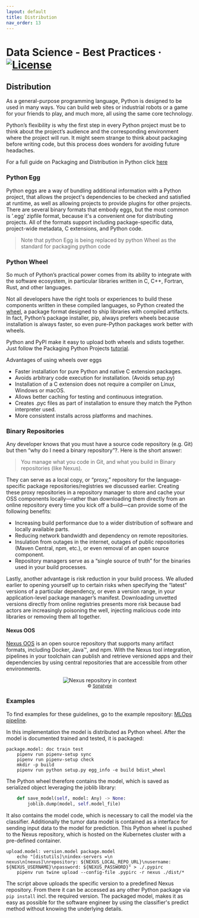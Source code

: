 ```yaml
---
layout: default
title: Distribution
nav_order: 13
---
```

# Data Science - Best Practices &middot; [![License](https://img.shields.io/badge/license-CC%20BY%204.0-blue)](./LICENSE.txt)

## Distribution

As a general-purpose programming language, Python is designed to be used in many ways. You can build web sites or industrial robots or a game for your friends to play, and much more, all using the same core technology.

Python’s flexibility is why the first step in every Python project must be to think about the project’s audience and the corresponding environment where the project will run. It might seem strange to think about packaging before writing code, but this process does wonders for avoiding future headaches.

For a full guide on Packaging and Distribution in Python click [here](https://packaging.python.org/guides/distributing-packages-using-setuptools/)

### Python Egg

Python eggs are a way of bundling additional information with a Python project, that allows the project's dependencies to be checked and satisfied at runtime, as well as allowing projects to provide plugins for other projects. There are several binary formats that embody eggs, but the most common is '.egg' zipfile format, because it's a convenient one for distributing projects. All of the formats support including package-specific data, project-wide metadata, C extensions, and Python code.

> Note that python Egg is being replaced by python Wheel as the standard for packaging python code

### Python Wheel

So much of Python’s practical power comes from its ability to integrate with the software ecosystem, in particular libraries written in C, C++, Fortran, Rust, and other languages.

Not all developers have the right tools or experiences to build these components written in these compiled languages, so Python created the [wheel](https://wheel.readthedocs.io/en/stable/), a package format designed to ship libraries with compiled artifacts. In fact, Python’s package installer, pip, always prefers wheels because installation is always faster, so even pure-Python packages work better with wheels.

Python and PyPI make it easy to upload both wheels and sdists together. Just follow the Packaging Python Projects [tutorial](https://packaging.python.org/tutorials/packaging-projects/).

Advantages of using wheels over eggs

- Faster installation for pure Python and native C extension packages.
- Avoids arbitrary code execution for installation. (Avoids setup.py)
- Installation of a C extension does not require a compiler on Linux, Windows or macOS.
- Allows better caching for testing and continuous integration.
- Creates .pyc files as part of installation to ensure they match the Python interpreter used.
- More consistent installs across platforms and machines.

### Binary Repositories

Any developer knows that you must have a source code repository (e.g. Git) but then “why do I need a binary repository”?. Here is the short answer:

> You manage what you code in Git, and what you build in Binary repositories (like Nexus).

They can serve as a local copy, or “proxy,” repository for the language-specific package repositories/registries we discussed earlier. Creating these proxy repositories in a repository manager to store and cache your OSS components locally—rather than downloading them directly from an online repository every time you kick off a build—can provide some of the following benefits:

- Increasing build performance due to a wider distribution of software and locally available parts.
- Reducing network bandwidth and dependency on remote repositories.
- Insulation from outages in the internet, outages of public repositories (Maven Central, npm, etc.), or even removal of an open source component.
- Repository managers serve as a “single source of truth” for the binaries used in your build processes.

Lastly, another advantage is risk reduction in your build process. We alluded earlier to opening yourself up to certain risks when specifying the “latest” versions of a particular dependency, or even a version range, in your application-level package manager’s manifest. Downloading unvetted versions directly from online registries presents more risk because bad actors are increasingly poisoning the well, injecting malicious code into libraries or removing them all together.

#### Nexus OOS

[Nexus OOS](https://www.sonatype.com/nexus-repository-oss) is an open source repository that supports many artifact formats, including Docker, Java™, and npm. With the Nexus tool integration, pipelines in your toolchain can publish and retrieve versioned apps and their dependencies by using central repositories that are accessible from other environments.

<p align="center">
    <img src="https://www.sonatype.com/hs-fs/hubfs/Nexus_Repo_SDLC@2x.png" alt="Nexus repository in context"> <br/>
  <sub>&copy; <a href="https://www.sonatype.com/products/repository-oss-vs-pro-features">Sonatype</a></sub>
</p>

### Examples

To find examples for these guidelines, go to the example repository: [MLOps pipeline](https://github.ibm.com/datascience-ibm/example-mlops-model-pipeline).

In this implementation the model is distributed as Python wheel.
After the model is documented trained and tested, it is packaged:

```make
package.model: doc train test
	pipenv run pipenv-setup sync
	pipenv run pipenv-setup check
	mkdir -p build
	pipenv run python setup.py egg_info -e build bdist_wheel
```

The Python wheel therefore contains the model, which is saved as serialized object leveraging the joblib library:

```python
    def save_model(self, model: Any) -> None:
        joblib.dump(model, self.model_file)
```

It also contains the model code, which is necessary to call the model via the classifier.
Additionally the tumor data model is contained as a interface for sending input data to the model for prediction.
This Python wheel is pushed to the Nexus repository, which is hosted on the Kubernetes cluster with a pre-defined container.

```make
upload.model: version.model package.model
	echo "[distutils]\nindex-servers =\n    nexus\n[nexus]\nrepository: ${NEXUS_LOCAL_REPO_URL}\nusername: ${NEXUS_USERNAME}\npassword: ${NEXUS_PASSWORD}" > ./.pypirc
	pipenv run twine upload --config-file .pypirc -r nexus ./dist/*
```

The script above uploads the specific version to a predefined Nexus repository.
From there it can be accessed as any other Python package via `pip install` incl. the required version.
The packaged model, makes it as easy as possible for the software engineer by using the classifier's predict method  without knowing the underlying details.
